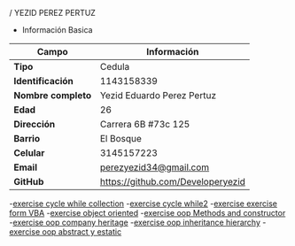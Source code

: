 / YEZID PEREZ PERTUZ
+ Información Basica

| Campo | Información |
|--------|------------|
| **Tipo** | Cedula |
| **Identificación** | 1143158339 |
| **Nombre completo** | Yezid Eduardo Perez Pertuz |
| **Edad** | 26 |
| **Dirección** | Carrera 6B #73c 125 |
| **Barrio** | El Bosque |
| **Celular** | 3145157223 |
| **Email** | perezyezid34@gmail.com |
| **GitHub** | https://github.com/Developeryezid |

-[exercise cycle while collection](/Yezid_Perez/Ciclo_while/while_Recaudo.md)
-[exercise cycle while2](/Yezid_Perez/Ciclo_while/ejercicio_datos.md)
-[exercise exercise form VBA](/Yezid_Perez/Ciclo_while/Formulario_VBA.md)
-[exercise object oriented](/Yezid_Perez/OOP/estructura_objeto.md)
-[exercise oop Methods and constructor](/Yezid_Perez/OOP/metados_y_constructor.md)
-[exercise oop company heritage](/Yezid_Perez/OOP/Herencia_empresa.md)
-[exercise oop inheritance hierarchy](/Yezid_Perez/OOP/Herencia_mamiferos.md)
-[exercise oop abstract y estatic](/Yezid_Perez/OOP/Clase_abstracta_y_estatico.md)
